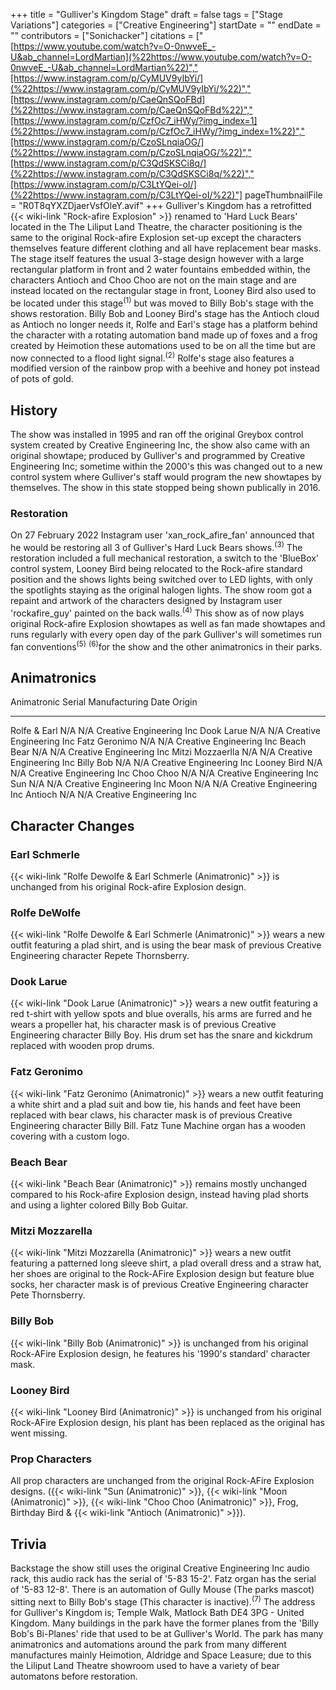 +++
title = "Gulliver's Kingdom Stage"
draft = false
tags = ["Stage Variations"]
categories = ["Creative Engineering"]
startDate = ""
endDate = ""
contributors = ["Sonichacker"]
citations = ["[https://www.youtube.com/watch?v=O-0nwveE_-U&ab_channel=LordMartian](%22https://www.youtube.com/watch?v=O-0nwveE_-U&ab_channel=LordMartian%22)","[https://www.instagram.com/p/CyMUV9yIbYi/](%22https://www.instagram.com/p/CyMUV9yIbYi/%22)","[https://www.instagram.com/p/CaeQnSQoFBd](%22https://www.instagram.com/p/CaeQnSQoFBd%22)","[https://www.instagram.com/p/CzfOc7_iHWy/?img_index=1](%22https://www.instagram.com/p/CzfOc7_iHWy/?img_index=1%22)","[https://www.instagram.com/p/CzoSLnqiaOG/](%22https://www.instagram.com/p/CzoSLnqiaOG/%22)","[https://www.instagram.com/p/C3QdSKSCi8q/](%22https://www.instagram.com/p/C3QdSKSCi8q/%22)","[https://www.instagram.com/p/C3LtYQei-oI/](%22https://www.instagram.com/p/C3LtYQei-oI/%22)"]
pageThumbnailFile = "R0T8qYXZDjaerVsfOleY.avif"
+++
Gulliver's Kingdom has a retrofitted {{< wiki-link "Rock-afire Explosion" >}} renamed to 'Hard Luck Bears' located in the The Liliput Land Theatre, the character positioning is the same to the original Rock-afire Explosion set-up except the characters themselves feature different clothing and all have replacement bear masks.
The stage itself features the usual 3-stage design however with a large rectangular platform in front and 2 water fountains embedded within, the characters Antioch and Choo Choo are not on the main stage and are instead located on the rectangular stage in front, Looney Bird also used to be located under this stage<sup>(1)</sup> but was moved to Billy Bob's stage with the shows restoration.
Billy Bob and Looney Bird's stage has the Antioch cloud as Antioch no longer needs it, Rolfe and Earl's stage has a platform behind the character with a rotating automation band made up of foxes and a frog created by Heimotion these automations used to be on all the time but are now connected to a flood light signal.<sup>(2)</sup> Rolfe's stage also features a modified version of the rainbow prop with a beehive and honey pot instead of pots of gold.

## History

The show was installed in 1995 and ran off the original Greybox control system created by Creative Engineering Inc, the show also came with an original showtape; produced by Gulliver's and programmed by Creative Engineering Inc; sometime within the 2000's this was changed out to a new control system where Gulliver's staff would program the new showtapes by themselves. The show in this state stopped being shown publically in 2016.

### Restoration

On 27 February 2022 Instagram user 'xan_rock_afire_fan' announced that he would be restoring all 3 of Gulliver's Hard Luck Bears shows.<sup>(3)</sup> The restoration included a full mechanical restoration, a switch to the 'BlueBox' control system, Looney Bird being relocated to the Rock-afire standard position and the shows lights being switched over to LED lights, with only the spotlights staying as the original halogen lights.
The show room got a repaint and artwork of the characters designed by Instagram user 'rockafire_guy' painted on the back walls.<sup>(4)</sup>
This show as of now plays original Rock-afire Explosion showtapes as well as fan made showtapes and runs regularly with every open day of the park Gulliver's will sometimes run fan conventions<sup>(5)</sup> <sup>(6)</sup>for the show and the other animatronics in their parks.

## Animatronics

  Animatronic        Serial   Manufacturing Date   Origin
  ------------------ -------- -------------------- --------------------------
  Rolfe & Earl       N/A      N/A                  Creative Engineering Inc
  Dook Larue         N/A      N/A                  Creative Engineering Inc
  Fatz Geronimo      N/A      N/A                  Creative Engineering Inc
  Beach Bear         N/A      N/A                  Creative Engineering Inc
  Mitzi Mozzaerlla   N/A      N/A                  Creative Engineering Inc
  Billy Bob          N/A      N/A                  Creative Engineering Inc
  Looney Bird        N/A      N/A                  Creative Engineering Inc
  Choo Choo          N/A      N/A                  Creative Engineering Inc
  Sun                N/A      N/A                  Creative Engineering Inc
  Moon               N/A      N/A                  Creative Engineering Inc
  Antioch            N/A      N/A                  Creative Engineering Inc

## Character Changes

### Earl Schmerle

{{< wiki-link "Rolfe Dewolfe & Earl Schmerle (Animatronic)" >}} is unchanged from his original Rock-afire Explosion design.

### Rolfe DeWolfe

{{< wiki-link "Rolfe Dewolfe & Earl Schmerle (Animatronic)" >}} wears a new outfit featuring a plad shirt, and is using the bear mask of previous Creative Engineering character Repete Thornsberry.

### Dook Larue

{{< wiki-link "Dook Larue (Animatronic)" >}} wears a new outfit featuring a red t-shirt with yellow spots and blue overalls, his arms are furred and he wears a propeller hat, his character mask is of previous Creative Engineering character Billy Boy.
His drum set has the snare and kickdrum replaced with wooden prop drums.

### Fatz Geronimo

{{< wiki-link "Fatz Geronimo (Animatronic)" >}} wears a new outfit featuring a white shirt and a plad suit and bow tie, his hands and feet have been replaced with bear claws, his character mask is of previous Creative Engineering character Billy Bill.
Fatz Tune Machine organ has a wooden covering with a custom logo.

### Beach Bear

{{< wiki-link "Beach Bear (Animatronic)" >}} remains mostly unchanged compared to his Rock-afire Explosion design, instead having plad shorts and using a lighter colored Billy Bob Guitar.

### Mitzi Mozzarella

{{< wiki-link "Mitzi Mozzarella (Animatronic)" >}} wears a new outfit featuring a patterned long sleeve shirt, a plad overall dress and a straw hat, her shoes are original to the Rock-AFire Explosion design but feature blue socks, her character mask is of previous Creative Engineering character Pete Thornsberry.

### Billy Bob

{{< wiki-link "Billy Bob (Animatronic)" >}} is unchanged from his original Rock-AFire Explosion design, he features his '1990's standard' character mask.

### Looney Bird

{{< wiki-link "Looney Bird (Animatronic)" >}} is unchanged from his original Rock-AFire Explosion design, his plant has been replaced as the original has went missing.

### Prop Characters

All prop characters are unchanged from the original Rock-AFire Explosion designs. ({{< wiki-link "Sun (Animatronic)" >}}, {{< wiki-link "Moon (Animatronic)" >}}, {{< wiki-link "Choo Choo (Animatronic)" >}}, Frog, Birthday Bird & {{< wiki-link "Antioch (Animatronic)" >}}).

## Trivia

Backstage the show still uses the original Creative Engineering Inc audio rack, this audio rack has the serial of '5-83 15-2'.
Fatz organ has the serial of '5-83 12-8'.
There is an automation of Gully Mouse (The parks mascot) sitting next to Billy Bob's stage (This character is inactive).<sup>(7)</sup>
The address for Gulliver's Kingdom is; Temple Walk, Matlock Bath DE4 3PG - United Kingdom.
Many buildings in the park have the former planes from the 'Billy Bob's Bi-Planes' ride that used to be at Gulliver's World.
The park has many animatronics and automations around the park from many different manufactures mainly Heimotion, Aldridge and Space Leasure; due to this the Liliput Land Theatre showroom used to have a variety of bear automatons before restoration.
